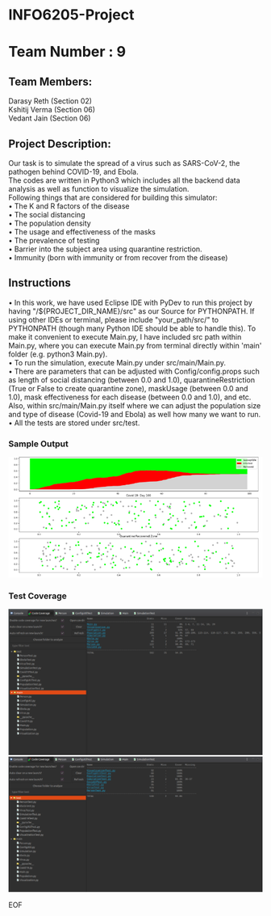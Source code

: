 # INFO6205-Project
# Team Number : 9
## Team Members:
Darasy Reth (Section 02) <br />
Kshitij Verma (Section 06) <br />
Vedant Jain (Section 06) <br />

## Project Description: 
Our task is to simulate the spread of a virus such as SARS-CoV-2, the pathogen behind COVID-19, and Ebola. </br> 
The codes are written in Python3 which includes all the backend data analysis as well as function to visualize the simulation. </br>
Following things that are considered for building this simulator: </br>
    • The K and R factors of the disease </br>
    • The social distancing</br>
    • The population density</br>
    • The usage and effectiveness of the masks</br>
    • The prevalence of testing</br>
    • Barrier into the subject area using quarantine restriction.</br>
    • Immunity (born with immunity or from recover from the disease)</br>
## Instructions
• In this work, we have used Eclipse IDE with PyDev to run this project by having "/${PROJECT_DIR_NAME}/src" as our Source for PYTHONPATH. If using other IDEs or terminal, please include "your_path/src/" to PYTHONPATH (though many Python IDE should be able to handle this). To make it convenient to execute Main.py, I have included src path within Main.py, where you can execute Main.py from terminal directly within 'main' folder (e.g. python3 Main.py). </br>
• To run the simulation, execute Main.py under src/main/Main.py. </br>
• There are parameters that can be adjusted with Config/config.props such as length of social distancing (between 0.0 and 1.0), quarantineRestriction (True or False to create quarantine zone), maskUsage (between 0.0 and 1.0), mask effectiveness for each disease (between 0.0 and 1.0), and etc. Also, within src/main/Main.py itself where we can adjust the population size and type of disease (Covid-19 and Ebola) as well how many we want to run. </br>
• All the tests are stored under src/test. </br>
### Sample Output
![](sample_output/sample.png)
### Test Coverage
![](sample_output/testcoverage1.png)
![](sample_output/testcoverage2.png)

EOF
